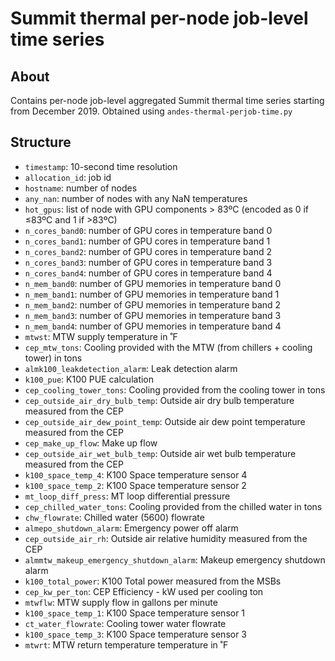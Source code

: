 # Summit thermal per-node job-level time series

## About

Contains per-node job-level aggregated Summit thermal time series starting from December 2019.
Obtained using `andes-thermal-perjob-time.py` 

## Structure

- `timestamp`: 10-second time resolution
- `allocation_id`: job id
- `hostname`: number of nodes
- `any_nan`: number of nodes with any NaN temperatures
- `hot_gpus`: list of node with GPU components > 83ºC (encoded as 0 if ≤83ºC and 1 if >83ºC)
- `n_cores_band0`: number of GPU cores in temperature band 0
- `n_cores_band1`: number of GPU cores in temperature band 1
- `n_cores_band2`: number of GPU cores in temperature band 2
- `n_cores_band3`: number of GPU cores in temperature band 3
- `n_cores_band4`: number of GPU cores in temperature band 4
- `n_mem_band0`: number of GPU memories in temperature band 0
- `n_mem_band1`: number of GPU memories in temperature band 1
- `n_mem_band2`: number of GPU memories in temperature band 2
- `n_mem_band3`: number of GPU memories in temperature band 3
- `n_mem_band4`: number of GPU memories in temperature band 4
- `mtwst`: MTW supply temperature in ˚F
- `cep_mtw_tons`: Cooling provided with the MTW (from chillers + cooling tower) in tons
- `almk100_leakdetection_alarm`: Leak detection alarm
- `k100_pue`: K100 PUE calculation
- `cep_cooling_tower_tons`: Cooling provided from the cooling tower in tons
- `cep_outside_air_dry_bulb_temp`: Outside air dry bulb temperature measured from the CEP
- `cep_outside_air_dew_point_temp`: Outside air dew point temperature measured from the CEP
- `cep_make_up_flow`: Make up flow
- `cep_outside_air_wet_bulb_temp`: Outside air wet bulb temperature measured from the CEP
- `k100_space_temp_4`: K100 Space temperature sensor 4
- `k100_space_temp_2`: K100 Space temperature sensor 2
- `mt_loop_diff_press`: MT loop differential pressure
- `cep_chilled_water_tons`: Cooling provided from the chilled water in tons
- `chw_flowrate`: Chilled water (5600) flowrate 
- `almepo_shutdown_alarm`: Emergency power off alarm
- `cep_outside_air_rh`: Outside air relative humidity measured from the CEP
- `almmtw_makeup_emergency_shutdown_alarm`: Makeup emergency shutdown alarm
- `k100_total_power`: K100 Total power measured from the MSBs
- `cep_kw_per_ton`: CEP Efficiency - kW used per cooling ton
- `mtwflw`: MTW supply flow in gallons per minute
- `k100_space_temp_1`: K100 Space temperature sensor 1
- `ct_water_flowrate`: Cooling tower water flowrate
- `k100_space_temp_3`: K100 Space temperature sensor 3
- `mtwrt`: MTW return temperature temperature in ˚F
